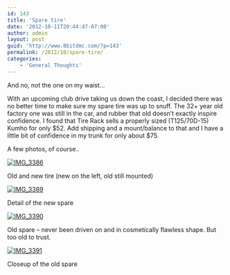 ```yaml
---
id: 143
title: 'Spare tire'
date: '2012-10-11T20:44:47-07:00'
author: admin
layout: post
guid: 'http://www.8bitdmc.com/?p=143'
permalink: /2012/10/spare-tire/
categories:
    - 'General Thoughts'
---
```


And no, not the one on my waist…

With an upcoming club drive taking us down the coast, I decided there was no better time to make sure my spare tire was up to snuff. The 32+ year old factory one was still in the car, and rubber that old doesn’t exactly inspire confidence. I found that Tire Rack sells a properly sized (T125/70D-15) Kumho for only $52. Add shipping and a mount/balance to that and I have a little bit of confidence in my trunk for only about $75.

A few photos, of course..

[![](_site/8bitdmc/assets/images/2012/10/IMG_3386-300x225.jpg "IMG_3386")](_site/8bitdmc/assets/images/2012/10/IMG_3386.jpg)

Old and new tire (new on the left, old still mounted)

[![](_site/8bitdmc/assets/images/2012/10/IMG_3389-300x225.jpg "IMG_3389")](_site/8bitdmc/assets/images/2012/10/IMG_3389.jpg)

Detail of the new spare

[![](_site/8bitdmc/assets/images/2012/10/IMG_3390-300x225.jpg "IMG_3390")](_site/8bitdmc/assets/images/2012/10/IMG_3390.jpg)

Old spare – never been driven on and in cosmetically flawless shape. But too old to trust.

[![](_site/8bitdmc/assets/images/2012/10/IMG_3391-300x225.jpg "IMG_3391")](_site/8bitdmc/assets/images/2012/10/IMG_3391.jpg)

Closeup of the old spare